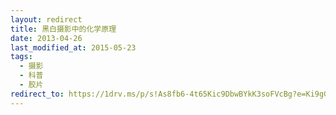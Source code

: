 ```yaml
---
layout: redirect
title: 黑白摄影中的化学原理
date: 2013-04-26
last_modified_at: 2015-05-23
tags:
  - 摄影
  - 科普
  - 胶片
redirect_to: https://1drv.ms/p/s!As8fb6-4t65Kic9DbwBYkK3soFVcBg?e=Ki9gGS
---
```

